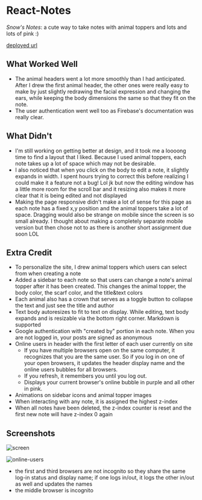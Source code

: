 # React-Notes

*Snow's Notes*: a cute way to take notes with animal toppers and lots and lots of pink :)

[deployed url](https://snowxnote.netlify.app/)

## What Worked Well
- The animal headers went a lot more smoothly than I had anticipated. After I drew the first animal header, the other ones were really easy to make by just slightly redrawing the facial expression and changing the ears, while keeping the body dimensions the same so that they fit on the note. 
- The user authentication went well too as Firebase's documentation was really clear.

## What Didn't
- I'm still working on getting better at design, and it took me a loooong time to find a layout that I liked. Because I used animal toppers, each note takes up a lot of space which may not be desirable. 
- I also noticed that when you click on the body to edit a note, it slightly expands in width. I spent hours trying to correct this before realizing I could make it a feature not a bug! Lol jk but now the editing window has a little more room for the scroll bar and it resizing also makes it more clear that it is being edited and not displayed
- Making the page responsive didn't make a lot of sense for this page as each note has a fixed x,y position and the animal toppers take a lot of space. Dragging would also be strange on mobile since the screen is so small already. I thought about making a completely separate mobile version but then chose not to as there is another short assignment due soon LOL

## Extra Credit
- To personalize the site, I drew animal toppers which users can select from when creating a note
- Added a sidebar to each note so that users can change a note's animal topper after it has been created. This changes the animal topper, the body color, the scarf color, and the title&text colors
- Each animal also has a crown that serves as a toggle button to collapse the text and just see the title and author
- Text body autoresizes to fit to text on display. While editing, text body expands and is resizable via the bottom right corner. Markdown is supported
- Google authentication with "created by" portion in each note. When you are not logged in, your posts are signed as anonymous
- Online users in header with the first letter of each user currently on site
  - If you have multiple browsers open on the same computer, it recognizes that you are the same user. So if you log in on one of your open browsers, it updates the header display name and the online users bubbles for all browsers. 
  - If you refresh, it remembers you until you log out. 
  - Displays your current browser's online bubble in purple and all other in pink.
- Animations on sidebar icons and animal topper images
- When interacting with any note, it is assigned the highest z-index
- When all notes have been deleted, the z-index counter is reset and the first new note will have z-index 0 again

## Screenshots
![screen](https://user-images.githubusercontent.com/38738497/116488141-a8115600-a85f-11eb-96d8-8e3a66bd7c01.PNG)

![online-users](https://user-images.githubusercontent.com/38738497/116489032-eb6cc400-a861-11eb-9ad0-09983db4af9f.PNG)
* the first and third browsers are not incognito so they share the same log-in status and display name; if one logs in/out, it logs the other in/out as well and updates the names
* the middle browser is incognito



